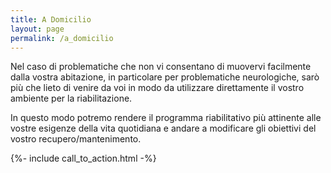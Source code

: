 ```yaml
---
title: A Domicilio
layout: page
permalink: /a_domicilio
---
```


Nel caso di problematiche che non vi consentano di muovervi facilmente dalla vostra abitazione, in particolare per problematiche neurologiche, sarò più che lieto di venire da voi in modo da utilizzare direttamente il vostro ambiente per la riabilitazione. 

In questo modo potremo rendere il programma riabilitativo più attinente alle vostre esigenze della vita quotidiana e andare a modificare gli obiettivi del vostro recupero/mantenimento.


<div>
  {%- include call_to_action.html -%}
</div>
